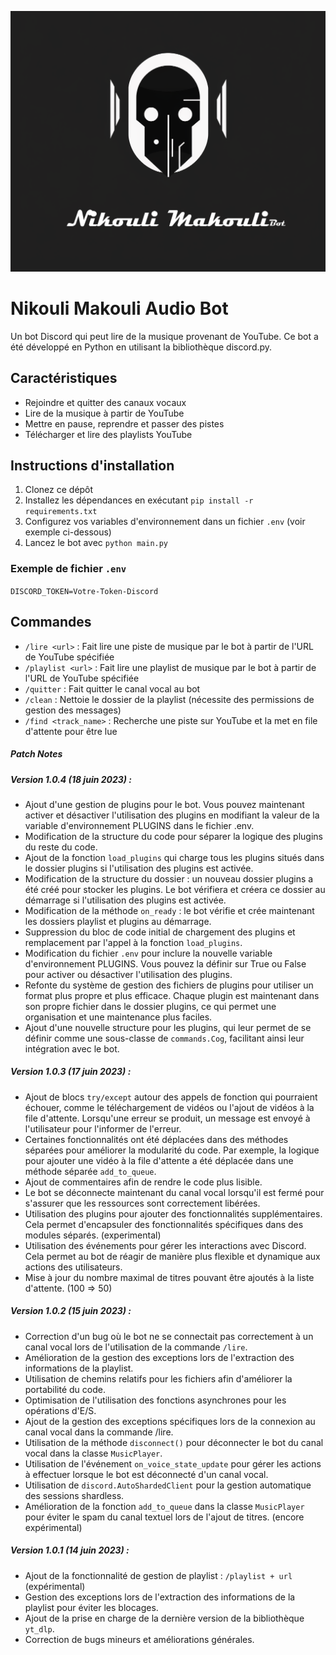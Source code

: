 ![Cover](https://github.com/Lumantis/BotAudio/blob/main/NikouliMakouli.png)

# Nikouli Makouli Audio Bot

Un bot Discord qui peut lire de la musique provenant de YouTube. Ce bot a été développé en Python en utilisant la bibliothèque discord.py.

## Caractéristiques

- Rejoindre et quitter des canaux vocaux
- Lire de la musique à partir de YouTube
- Mettre en pause, reprendre et passer des pistes
- Télécharger et lire des playlists YouTube

## Instructions d'installation

1. Clonez ce dépôt
2. Installez les dépendances en exécutant `pip install -r requirements.txt`
3. Configurez vos variables d'environnement dans un fichier `.env` (voir exemple ci-dessous)
4. Lancez le bot avec `python main.py`

### Exemple de fichier `.env`

`DISCORD_TOKEN=Votre-Token-Discord`

## Commandes

- `/lire <url>` : Fait lire une piste de musique par le bot à partir de l'URL de YouTube spécifiée
- `/playlist <url>` : Fait lire une playlist de musique par le bot à partir de l'URL de YouTube spécifiée
- `/quitter` : Fait quitter le canal vocal au bot
- `/clean` : Nettoie le dossier de la playlist (nécessite des permissions de gestion des messages)
- `/find <track_name>` : Recherche une piste sur YouTube et la met en file d'attente pour être lue


##### Patch Notes

##### Version 1.0.4 (18 juin 2023) :

- Ajout d'une gestion de plugins pour le bot. Vous pouvez maintenant activer et désactiver l'utilisation des plugins en modifiant la valeur de la variable d'environnement PLUGINS dans le fichier .env.
- Modification de la structure du code pour séparer la logique des plugins du reste du code.
- Ajout de la fonction `load_plugins` qui charge tous les plugins situés dans le dossier plugins si l'utilisation des plugins est activée.
- Modification de la structure du dossier : un nouveau dossier plugins a été créé pour stocker les plugins. Le bot vérifiera et créera ce dossier au démarrage si l'utilisation des plugins est activée.
- Modification de la méthode `on_ready` : le bot vérifie et crée maintenant les dossiers playlist et plugins au démarrage.
- Suppression du bloc de code initial de chargement des plugins et remplacement par l'appel à la fonction `load_plugins`.
- Modification du fichier `.env` pour inclure la nouvelle variable d'environnement PLUGINS. Vous pouvez la définir sur True ou False pour activer ou désactiver l'utilisation des plugins.
- Refonte du système de gestion des fichiers de plugins pour utiliser un format plus propre et plus efficace. Chaque plugin est maintenant dans son propre fichier dans le dossier plugins, ce qui permet une organisation et une maintenance plus faciles.
- Ajout d'une nouvelle structure pour les plugins, qui leur permet de se définir comme une sous-classe de `commands.Cog`, facilitant ainsi leur intégration avec le bot.

##### Version 1.0.3 (17 juin 2023) :

- Ajout de blocs `try/except` autour des appels de fonction qui pourraient échouer, comme le téléchargement de vidéos ou l'ajout de vidéos à la file d'attente. Lorsqu'une erreur se produit, un message est envoyé à l'utilisateur pour l'informer de l'erreur.
- Certaines fonctionnalités ont été déplacées dans des méthodes séparées pour améliorer la modularité du code. Par exemple, la logique pour ajouter une vidéo à la file d'attente a été déplacée dans une méthode séparée `add_to_queue`.
- Ajout de commentaires afin de rendre le code plus lisible.
- Le bot se déconnecte maintenant du canal vocal lorsqu'il est fermé pour s'assurer que les ressources sont correctement libérées.
- Utilisation des plugins pour ajouter des fonctionnalités supplémentaires. Cela permet d'encapsuler des fonctionnalités spécifiques dans des modules séparés. (experimental)
- Utilisation des événements pour gérer les interactions avec Discord. Cela permet au bot de réagir de manière plus flexible et dynamique aux actions des utilisateurs.
- Mise à jour du nombre maximal de titres pouvant être ajoutés à la liste d'attente. (100 => 50)

##### Version 1.0.2 (15 juin 2023) :

- Correction d'un bug où le bot ne se connectait pas correctement à un canal vocal lors de l'utilisation de la commande `/lire`.
- Amélioration de la gestion des exceptions lors de l'extraction des informations de la playlist.
- Utilisation de chemins relatifs pour les fichiers afin d'améliorer la portabilité du code.
- Optimisation de l'utilisation des fonctions asynchrones pour les opérations d'E/S.
- Ajout de la gestion des exceptions spécifiques lors de la connexion au canal vocal dans la commande /lire.
- Utilisation de la méthode `disconnect()` pour déconnecter le bot du canal vocal dans la classe `MusicPlayer`.
- Utilisation de l'événement `on_voice_state_update` pour gérer les actions à effectuer lorsque le bot est déconnecté d'un canal vocal.
- Utilisation de `discord.AutoShardedClient` pour la gestion automatique des sessions shardless.
- Amélioration de la fonction `add_to_queue` dans la classe `MusicPlayer` pour éviter le spam du canal textuel lors de l'ajout de titres. (encore expérimental)

##### Version 1.0.1 (14 juin 2023) :

- Ajout de la fonctionnalité de gestion de playlist : `/playlist + url` (expérimental)
- Gestion des exceptions lors de l'extraction des informations de la playlist pour éviter les blocages.
- Ajout de la prise en charge de la dernière version de la bibliothèque `yt_dlp`.
- Correction de bugs mineurs et améliorations générales.
